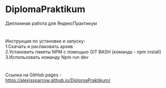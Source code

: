 # DiplomaPraktikum
Дипломная работа для ЯндексПрактикум
#
Инструкция по установке и запуску:  
1.Скачать и распаковать архив   
2.Установить пакеты NPM с помощью GIT BASH (команда - npm install)  
3.Использовать команду Npm run dev  
#
Ссылка на GitHub pages - https://alexissparrow.github.io/DiplomaPraktikum/
